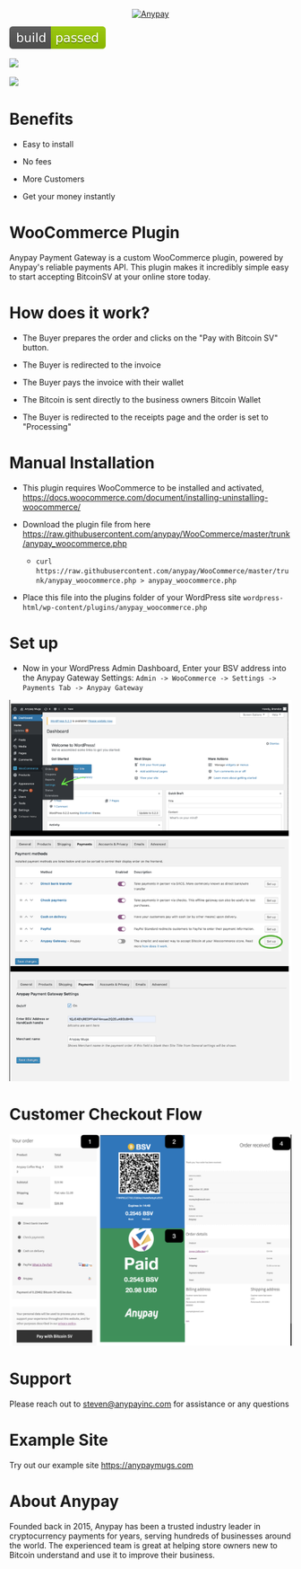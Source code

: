 <p align="center"><a href="https://anypayinc.com/"><img src="https://i0.wp.com/anypayinc.com/wp-content/uploads/2019/02/anypay_1024x400light.jpg" alt="Anypay"></a></p>
<p><img src="./assets/build-pass.svg"></p>
<p><img src="https://img.shields.io/badge/Maintained%3F-yes-green.svg"></p>
<p><a href="https://t.me/joinchat/A5Pku0jSwq0GCaQJP3MqZg"><img src="https://patrolavia.github.io/telegram-badge/chat.png"></a></p>

# Benefits 

* Easy to install 

* No fees 

* More Customers 

* Get your money instantly

# WooCommerce Plugin

Anypay Payment Gateway is a custom WooCommerce plugin, powered by Anypay's reliable payments API.  This plugin makes it incredibly simple easy to start accepting BitcoinSV at your online store today.

# How does it work?

* The Buyer prepares the order and clicks on the "Pay with Bitcoin SV" button.

* The Buyer is redirected to the invoice 

* The Buyer pays the invoice with their wallet 

* The Bitcoin is sent directly to the business owners Bitcoin Wallet

* The Buyer is redirected to the receipts page and the order is set to "Processing"

# Manual Installation 

* This plugin requires WooCommerce to be installed and activated, <https://docs.woocommerce.com/document/installing-uninstalling-woocommerce/>

* Download the plugin file from here <https://raw.githubusercontent.com/anypay/WooCommerce/master/trunk/anypay_woocommerce.php> 

  - `curl https://raw.githubusercontent.com/anypay/WooCommerce/master/trunk/anypay_woocommerce.php > anypay_woocommerce.php` 

* Place this file into the plugins folder of your WordPress site `wordpress-html/wp-content/plugins/anypay_woocommerce.php`


# Set up 

* Now in your WordPress Admin Dashboard, Enter your BSV address into the Anypay Gateway Settings: `Admin -> WooCommerce -> Settings -> Payments Tab -> Anypay Gateway`

<p><img src="./assets/setup.png"></p>


# Customer Checkout Flow 

<p><img src="./assets/workflow.png"></p>


# Support 

Please reach out to <steven@anypayinc.com> for assistance or any questions

# Example Site 

<p>Try out our example site <a href="https://anypaymugs.com">https://anypaymugs.com</a></p>

# About Anypay 

Founded back in 2015, Anypay has been a trusted industry leader in cryptocurrency payments for years, serving hundreds of businesses around the world. The experienced team is great at helping store owners new to Bitcoin understand and use it to improve their business.      

